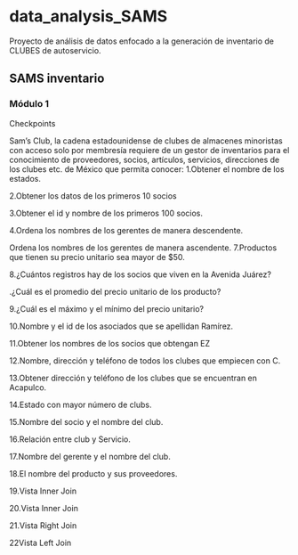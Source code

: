 # data_analysis_SAMS
Proyecto de análisis de datos enfocado a la generación de inventario de CLUBES  de autoservicio. 

## SAMS inventario
### Módulo 1

Checkpoints

Sam’s Club, la cadena estadounidense de clubes de almacenes minoristas con acceso solo por membresía requiere de un gestor de inventarios para el conocimiento de proveedores, socios, artículos, servicios, direcciones de los clubes etc. de México que permita conocer: 1.Obtener el nombre de los estados.

2.Obtener los datos de los primeros 10 socios

3.Obtener el id y nombre de los primeros 100 socios.

4.Ordena los nombres de los gerentes de manera descendente.

Ordena los nombres de los gerentes de manera ascendente.
7.Productos que tienen su precio unitario sea mayor de $50.

8.¿Cuántos registros hay de los socios que viven en la Avenida Juárez?

.¿Cuál es el promedio del precio unitario de los producto?

9.¿Cuál es el máximo y el mínimo del precio unitario?

10.Nombre y el id de los asociados que se apellidan Ramírez.

11.Obtener los nombres de los socios que obtengan EZ

12.Nombre, dirección y teléfono de todos los clubes que empiecen con C.

13.Obtener dirección y teléfono de los clubes que se encuentran en Acapulco.

 14.Estado con mayor número de clubs.

 15.Nombre del socio y el nombre del club.

 16.Relación entre club y Servicio.

 17.Nombre del gerente y el nombre del club.

 18.El nombre del producto y sus proveedores.

19.Vista Inner Join

20.Vista Inner Join

21.Vista Right Join

22Vista Left Join
